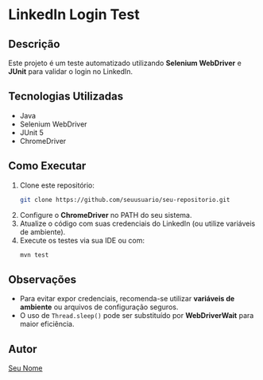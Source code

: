 # LinkedIn Login Test

## Descrição
Este projeto é um teste automatizado utilizando **Selenium WebDriver** e **JUnit** para validar o login no LinkedIn.

## Tecnologias Utilizadas
- Java
- Selenium WebDriver
- JUnit 5
- ChromeDriver

## Como Executar
1. Clone este repositório:
   ```sh
   git clone https://github.com/seuusuario/seu-repositorio.git
   ```
2. Configure o **ChromeDriver** no PATH do seu sistema.
3. Atualize o código com suas credenciais do LinkedIn (ou utilize variáveis de ambiente).
4. Execute os testes via sua IDE ou com:
   ```sh
   mvn test
   ```

## Observações
- Para evitar expor credenciais, recomenda-se utilizar **variáveis de ambiente** ou arquivos de configuração seguros.
- O uso de `Thread.sleep()` pode ser substituído por **WebDriverWait** para maior eficiência.

## Autor
[Seu Nome](https://github.com/seuusuario)


